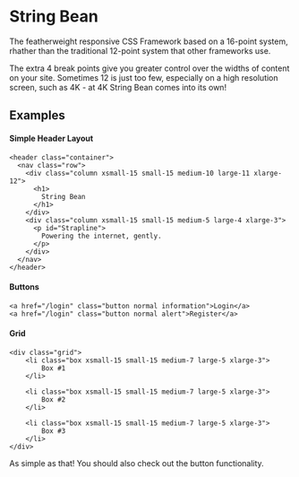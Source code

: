 # String Bean
The featherweight responsive CSS Framework based on a 16-point system, rhather than the traditional 12-point system that other frameworks use.

The extra 4 break points give you greater control over the widths of content on your site.  Sometimes 12 is just too few, especially on a high resolution screen, such as 4K - at 4K String Bean comes into its own!

## Examples

#### Simple Header Layout

    <header class="container">
      <nav class="row">
        <div class="column xsmall-15 small-15 medium-10 large-11 xlarge-12">
          <h1>
            String Bean
          </h1>
        </div>
        <div class="column xsmall-15 small-15 medium-5 large-4 xlarge-3">
          <p id="Strapline">
            Powering the internet, gently.
          </p>
        </div>
      </nav>
    </header>

#### Buttons

    <a href="/login" class="button normal information">Login</a>
    <a href="/login" class="button normal alert">Register</a>

#### Grid

    <div class="grid">
        <li class="box xsmall-15 small-15 medium-7 large-5 xlarge-3">
            Box #1
        </li>
        
        <li class="box xsmall-15 small-15 medium-7 large-5 xlarge-3">
            Box #2
        </li>
        
        <li class="box xsmall-15 small-15 medium-7 large-5 xlarge-3">
            Box #3
        </li>
    </div>

As simple as that!  You should also check out the button functionality.

